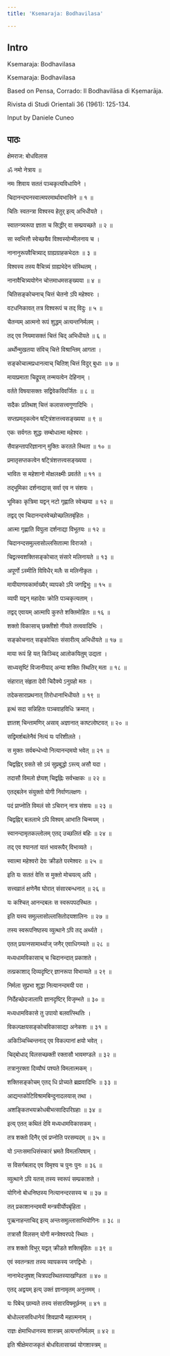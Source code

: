 ```yaml
---
title: 'Ksemaraja: Bodhavilasa'

---
```

## Intro

Ksemaraja: Bodhavilasa  

Ksemaraja: Bodhavilasa  

Based on Pensa, Corrado: Il Bodhavilāsa di Kṣemarāja.
  
Rivista di Studi Orientali 36 (1961): 125-134.  

Input by Daniele Cuneo  

## पाठः

क्षेमराज: बोधविलास  

ॐ नमो नेत्राय ॥  

नमः शिवाय सततं पञ्चकृत्यविधायिने ।
  
चिदानन्दघनस्वात्मपरमार्थावभासिने ॥ १ ॥  

चितिः स्वतन्त्रा विश्वस्य हेतुर् इत्य् अभिधीयते ।
  
स्वातन्त्र्यरूपा ज्ञाता च सिद्धीर् वा सम्प्रयच्छते ॥ २ ॥  

सा स्वभित्तौ स्वेच्छयैव विश्वस्योन्मीलनाय च ।
  
नानानुरूपवैचित्र्याद् ग्राह्यग्राहकभेदतः ॥ ३ ॥  

विश्वस्य तस्य वैचित्र्यं ग्राह्यभेदेन संस्थितम् ।
  
नानावैचित्र्ययोगेन चोत्तमाधमसङ्ख्यया ॥ ४ ॥  

चितिसङ्कोचनाच् चित्तं चेतनो ऽपि महेश्वरः ।
  
वटधनिकावत् तत्र विश्वरूपं च तद् विदुः ॥ ५ ॥  

चैतन्यम् आत्मनो रूपं शुद्धम् अत्यन्तनिर्मलम् ।
  
तद् एव नियमासक्तं चित्तं चिद् अभिधीयते ॥ ६ ॥  

अर्थोन्मुखतया संविच् चित्ते विश्रान्तिम् आगता ।
  
सङ्कोचात्मप्रधानत्वाच् चितिश् चित्तं विदुर् बुधाः ॥ ७ ॥  

मायाप्रमाता चिद्रूपस् तन्मयत्वेन देहिनाम् ।
  
वर्तते विषयासक्तः सद्विवेकविवर्जितः ॥ ८ ॥  

सदैकः प्रतिथश् चित्तं कलासत्त्वगुणादिभिः ।
  
सप्तप्रमतृकत्वेन षट्त्रिंशत्तत्त्वसङ्ख्यया ॥ ९ ॥  

एकः सर्वगतः शुद्धः सम्बोधात्मा महेश्वरः ।
  
सैवाहन्तापरिज्ञानान् मुक्तिः करतले स्थिता ॥ १० ॥  

प्रमातृसप्तकत्वेन षट्त्रिंशत्तत्त्वसङ्ख्यया ।
  
भावितः स महेशानो मोक्षलक्ष्मीः प्रवर्तते ॥ ११ ॥  

तद्भूमिका दर्शनाद्यास् सर्वा एव न संशयः ।
  
भूमिकाः कृत्रिमा यद्वन् नटो गृह्णाति स्वेच्छया ॥ १२ ॥  

तद्वद् एव चिदानन्दस्वेच्छोच्छलितबृंहितः ।
  
आत्मा गृह्णाति विपुला दर्शनाद्या विभूतयः ॥ १२ ॥  

चिदानन्दसमुल्लासोल्लसितात्मा विराजते ।
  
चिद्वत्स्वशक्तिसङ्कोचात् संसारे मलिनायते ॥ १३ ॥  

अपूर्णो ऽस्मीति विविधैर् मलैः स मलिनीकृतः ।
  
मायीयाणवकार्माख्यैर् व्यापको ऽपि जगद्विभुः ॥ १५ ॥  

व्यापी यद्वन् महादेवः क्रोति पञ्चकृत्यताम् ।
  
तद्वद् एवायम् आत्मापि कुरुते शक्तिमोहितः ॥ १६ ॥  

शक्तो विकासाच् छक्तीशो गीयते तत्त्ववादिभिः ।
  
सङ्कोचनात् सङ्कोचितः संसारीत्य् अभिधीयते ॥ १७ ॥  

माया रूपं हि यत् किञ्चिद् आलोकयितुम् उद्यता ।
  
साध्यसृष्टिं विजानीयाद् अन्या शक्तिः स्थितिर् मता ॥ १८ ॥  

संहारात् संहृता देवी चिदैक्ये ऽनुग्रहो मतः ।
  
तदेकसाराप्रथनात् तिरोधानाभिधीयते ॥ १९ ॥  

इत्थं सदा सन्निहितः पञ्चवाहविधिः क्रमात् ।
  
ज्ञातश् चिन्तामणिर् असाव् अज्ञानात् काष्टलोष्टवत् ॥ २० ॥  

सद्विमर्शबलेनैवं नित्यं यः परिशीलते ।
  
स मुक्तः सर्वबन्धेभ्यो नित्यानन्दमयो भवेत् ॥ २१ ॥  

चिद्वह्निर् ग्रसते सो ऽयं सुप्रबुद्धो ऽस्त्य् असौ यदा ।
  
तदासौ विमलो ज्ञेयश् चिद्वह्निः सर्वभक्षकः ॥ २२ ॥  

एतद्बलेन संयुक्तो योगी निर्वाणलक्षणः ।
  
पदं प्राप्नोति विमलं सो ऽचिरान् नात्र संशयः ॥ २३ ॥  

चिद्वह्निर् बललाभे ऽपि विश्वम् आभाति चिन्मयम् ।
  
स्वानन्दामृतकल्लोलम् एतद् उच्छलितं बहिः ॥ २४ ॥  

तद् एव श्यानतां यातं भावरूपैर् विभाव्यते ।
  
स्वात्मा महेश्वरो देवः क्रीडते परमेश्वरः ॥ २५ ॥  

इति यः सततं वेत्ति स मुक्तो मोचयत्य् अपि ।
  
सत्त्वव्रातं क्षणेनैव घोरात् संसारबन्धनात् ॥ २६ ॥  

यः कश्चित् आनन्दबलः स स्वरूपपदस्थितः ।
  
इति यस्य समुल्लासोल्लासितोदयशालिनः ॥ २७ ॥  

तस्य स्वरूपनिष्ठस्य व्युत्थाने ऽपि तद् अर्थ्यते ।
  
एतत् प्रयत्नसामार्थ्याज् जनैर् एवाधिगम्यते ॥ २८ ॥  

मध्यधामविकासाच् च चिदानन्दात् प्रकाशते ।
  
तत्प्रकाशाद् दिव्यदृष्टिर् ज्ञानरूपा विभाव्यते ॥ २९ ॥  

निर्मला सुप्रभा शुद्धा नित्यानन्दमयी परा ।
  
निर्देहच्छेदजालापि ज्ञानदृष्टिर् विजृम्भते ॥ ३० ॥  

मध्यधामविकासे तु उपायो बलवत्स्थितिः ।
  
विकल्पक्षयसङ्कोचविकासाद्या अनेकशः ॥ ३१ ॥  

अकिञ्चिच्चिन्तनाद् एव विकल्पानां क्षयो भवेत् ।
  
चिद्बोधाद् विलसच्छक्ती रक्तासौ भावमण्डले ॥ ३२ ॥  

तत्रानुरक्ता दिव्यौघं पश्यते विमलात्मकम् ।
  
शक्तिसङ्कोचम् एतद् धि प्रोच्यते ब्रह्मवादिभिः ॥ ३३ ॥  

आद्यन्तकोटिविश्रामबिन्दुनादलयास् तथा ।
  
अशङ्कितभयक्रोधबीभत्सादिपरिग्रहाः ॥ ३४ ॥  

इत्य् एतत् कथितं देवि मध्यधामविकासकम् ।
  
तत्र शक्तो दिनैर् एवं प्रप्नोति परसम्पदम् ॥ ३५ ॥  

यो ऽन्तःसमाधिसंस्कारं भ्रमते विमलत्विषाम् ।
  
स विसर्गबलाद् एव विमृश्य च पुनः पुनः ॥ ३६ ॥  

व्युत्थाने ऽपि यतस् तस्य स्वरूपं सम्प्रकाशते ।
  
योगिनो बोधनिष्ठस्य नित्यानन्दरसस्य च ॥ ३७ ॥  

तत् प्रकाशानन्दमयी मन्त्रवीर्योपबृंहिता ।
  
पूऋनाहन्ताचिद् इत्य् अन्तःसमुल्लासाभियोगिनः ॥ ३८ ॥  

तत्रासौ विलसन् योगी मन्त्रेश्वरपदे स्थितः ।
  
तत्र शक्तो विभुर् यद्वत् क्रीडते शक्तिबृंहितः ॥ ३९ ॥  

एवं स्वतन्त्रता तस्य व्यापकस्य जगद्विभोः ।
  
नानाभेदजुषश् चित्रपदस्थितस्याखण्डिता ॥ ४० ॥  

एतद् अद्वयम् इत्य् उक्तं ज्ञानामृतम् अनुत्तमम् ।
  
यः पिबेच् छाम्यते तस्य संसारविषमूर्छनम् ॥ ४१ ॥  

बोधोल्लासविधानेयं शिवप्राप्यै महात्मनाम् ।
  
राज्ञः क्षेमाभिधानस्य शास्त्रम् अत्यन्तनिर्मलम् ॥ ४२ ॥  

इति श्रीक्षेमराजकृतं बोधविलासाख्यं योगशास्त्रम् ॥  
  

